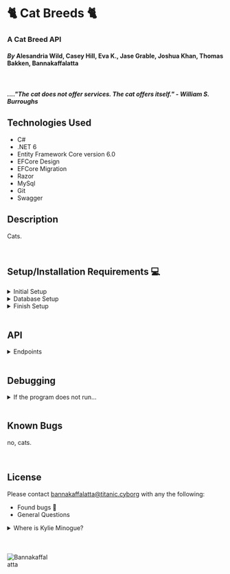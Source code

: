 # &#x1F408; Cat Breeds &#x1F408;

### A Cat Breed API

#### _By_ Alesandria Wild, Casey Hill, Eva K., Jase Grable, Joshua Khan, Thomas Bakken, Bannakaffalatta

<br>

##### ...._"The cat does not offer services. The cat offers itself."_ - William S. Burroughs

## **Technologies Used**

- C#
- .NET 6
- Entity Framework Core version 6.0
- EFCore Design
- EFCore Migration
- Razor
- MySql
- Git
- Swagger

## **Description**

Cats.

<br>

## **Setup/Installation Requirements** &#x1F4BB;

<details>
<summary> Initial Setup </summary>

- Clone this repository to your local machine.
  ```bash
  $ git clone https://github.com/ekmagiccat/CatBreedApi.Solution
  ```
- Open VS Code (or your IDE of choice).
- Open the top level directory you just cloned.
</details>

<details>
<summary> Database Setup </summary>

- Use a MySql RDBMS (like MySql Workbench) to import/upload the **\_\_**.sql file and create your database.
- In your CatBreed Directory, create a file with the name `appsettings.json` and copy and past the following code into this file:

  <pre><code>{
      "Logging": {
          "LogLevel": {
          "Default": "Information",
          "Microsoft.AspNetCore": "Warning"
          }
      },
      "AllowedHosts": "*",
      "ConnectionStrings": {
          "DefaultConnection": "Server=localhost;Port=3306;catbreed_api;uid=[YOUR_UID];pwd=[YOUR_PASSWORD];"
      }
  }</code></pre>

- Use your personal UID and Password for your db connection and make sure you remove the brackets currently in place.
</details>

<details>
<summary> Finish Setup </summary>

- In your terminal:

  Change directory (cd) to CatBreed.

  ```bash
  $ dotnet build
  ```

  ```bash
  $ dotnet ef migrations add Initial
  ```

  ```bash
  $ dotnet ef database update
  ```

  ```bash
  $ dotnet run
  ```

  (or `dotnet watch run` to see edit and see edits in real time).

- A web page will automatically open in your browser at port 5000 or 5001
</details>

<br>

## API

<details>
<summary>Endpoints</summary>

<span style="color: green; font-style: italic;">GET</span> /api/
<br>
<span style="color: purple; font-style: italic;">POST</span> /api/
<br>
<span style="color: orange; font-style: italic;">PUT</span> /api/
<br>
<span style="color: red; font-style: italic;">DELETE</span> /api/
<br>

</details>

<br>

## Debugging

<details>
<summary> If the program does not run...</summary>

- Make sure you have the appropriate packages installed to run dotnet

  - In your Terminal, enter the following commands:<br>
    ```bash
    $ dotnet tool install --global dotnet-ef --version 6.0.0
    ```
    ```bash
    $ dotnet add package Microsoft.EntityFrameworkCore -v 6.0.0
    ```
    ```bash
    $ dotnet add package Pomelo.EntityFrameworkCore.MySql -v 6.0.0
    ```
    ```bash
    $ dotnet add package Microsoft.EntityFrameworkCore.Design -v 6.0.0
    ```

- To overwrite a different version of .NET to .NET 6, Try creating a `global.json` file in the Factory dir that contains the following code to override the default version, if your version exceeds .NET 6.0:<br>
  <pre><code>{
      "sdk": {
          "version": "6.0.402"
      }
  }
  </code></pre>

</details>

<br>

## **Known Bugs**

no, cats.

<br>

## License

Please contact [bannakaffalatta@titanic.cyborg](mailto:bannakaffalatta@titanic.com?subject=Hello%20bannakaffalatta,&body=Look%20can%20I%20just%20call%20you%20Banna?%20%20It's%20going%20to%20save%20a%20lot%20of%20time.)
with any the following:

- Found bugs &#x1F41E;
- General Questions
<details>
<summary>Where is Kylie Minogue?</summary>

- [Astrid Peth](https://en.wikipedia.org/wiki/Astrid_Peth)

</details>
<br><br><br>

<img src="https://static.wikia.nocookie.net/moviemorgue/images/9/98/Banna.jpg/revision/latest?cb=20141024211535" alt="Bannakaffalatta" style="max-width: 100px;">
